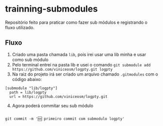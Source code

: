 # trainning-submodules

Repositório feito para praticar como fazer sub módulos e registrando o fluxo utilizado.

## Fluxo

1. Criado uma pasta chamada `lib`, pois irei usar uma lib minha e usar como sub módulo
2. Pelo terminal entrei na pasta lib e usei o comando `git submodule add https://github.com/viniceosm/logpty.git logpty`
3. Na raiz do projeto irá ser criado um arquivo chamado `.gitmodules` com o código abaixo:

```
[submodule "lib/logpty"]
  path = lib/logpty
  url = https://github.com/viniceosm/logpty.git
```

4. Agora poderá commitar seu sub módulo

```

git commit -m '🆕 primeiro commit com submodulo logpty'
```